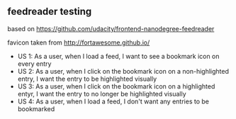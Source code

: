 ## feedreader testing

based on https://github.com/udacity/frontend-nanodegree-feedreader

favicon taken from http://fortawesome.github.io/

* US 1: As a user, when I load a feed, I want to see a bookmark icon on every entry
* US 2: As a user, when I click on the bookmark icon on a non-highlighted entry, I want the entry to be highlighted visually
* US 3: As a user, when I click on the bookmark icon on a highlighted entyr, I want the entry to no longer be highlighted visually
* US 4: As a user, when I load a feed, I don't want any entries to be bookmarked